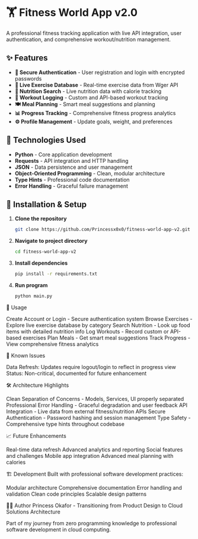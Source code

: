 # 🏋️ Fitness World App v2.0

A professional fitness tracking application with live API integration, user authentication, and comprehensive workout/nutrition management.

## ✨ Features

- **🔐 Secure Authentication** - User registration and login with encrypted passwords
- **💪 Live Exercise Database** - Real-time exercise data from Wger API
- **🍎 Nutrition Search** - Live nutrition data with calorie tracking
- **📝 Workout Logging** - Custom and API-based workout tracking
- **🍽️ Meal Planning** - Smart meal suggestions and planning
- **📊 Progress Tracking** - Comprehensive fitness progress analytics
- **⚙️ Profile Management** - Update goals, weight, and preferences

## 🚀 Technologies Used

- **Python** - Core application development
- **Requests** - API integration and HTTP handling
- **JSON** - Data persistence and user management
- **Object-Oriented Programming** - Clean, modular architecture
- **Type Hints** - Professional code documentation
- **Error Handling** - Graceful failure management

## 🔧 Installation & Setup

1. **Clone the repository**
   ```bash
   git clone https://github.com/Princessx0x0/fitness-world-app-v2.git
2. **Navigate to project directory**
   ```bash
   cd fitness-world-app-v2
3. **Install dependencies**
   ```bash
   pip install -r requirements.txt
4. **Run program**
   ```bash
   python main.py

🎯 Usage

Create Account or Login - Secure authentication system
Browse Exercises - Explore live exercise database by category
Search Nutrition - Look up food items with detailed nutrition info
Log Workouts - Record custom or API-based exercises
Plan Meals - Get smart meal suggestions
Track Progress - View comprehensive fitness analytics

🐛 Known Issues

Data Refresh: Updates require logout/login to reflect in progress view
Status: Non-critical, documented for future enhancement

🛠️ Architecture Highlights

Clean Separation of Concerns - Models, Services, UI properly separated
Professional Error Handling - Graceful degradation and user feedback
API Integration - Live data from external fitness/nutrition APIs
Secure Authentication - Password hashing and session management
Type Safety - Comprehensive type hints throughout codebase

📈 Future Enhancements

Real-time data refresh
Advanced analytics and reporting
Social features and challenges
Mobile app integration
Advanced meal planning with calories

🏗️ Development
Built with professional software development practices:

Modular architecture
Comprehensive documentation
Error handling and validation
Clean code principles
Scalable design patterns

👨‍💻 Author
Princess Okafor - Transitioning from Product Design to Cloud Solutions Architecture

Part of my journey from zero programming knowledge to professional software development in cloud computing.




    
